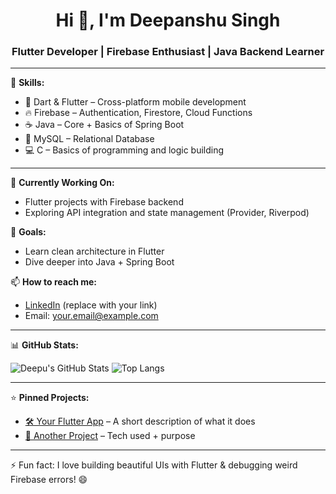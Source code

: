 <h1 align="center">Hi 👋, I'm Deepanshu Singh</h1>
<h3 align="center">Flutter Developer | Firebase Enthusiast | Java Backend Learner</h3>

---

🌱 **Skills:**

- 💙 Dart & Flutter – Cross-platform mobile development  
- 🔥 Firebase – Authentication, Firestore, Cloud Functions  
- ☕ Java – Core + Basics of Spring Boot  
- 🐚 MySQL – Relational Database  
- 💻 C – Basics of programming and logic building

---

🔭 **Currently Working On:**
- Flutter projects with Firebase backend
- Exploring API integration and state management (Provider, Riverpod)

🎯 **Goals:**
- Learn clean architecture in Flutter
- Dive deeper into Java + Spring Boot

📫 **How to reach me:**
- [LinkedIn](https://www.linkedin.com/in/thedeepurajput) (replace with your link)
- Email: your.email@example.com

---

📊 **GitHub Stats:**

![Deepu's GitHub Stats](https://github-readme-stats.vercel.app/api?username=thedeepurajput&show_icons=true&theme=tokyonight)
![Top Langs](https://github-readme-stats.vercel.app/api/top-langs/?username=thedeepurajput&layout=compact&theme=tokyonight)

---

⭐ **Pinned Projects:**
- [🛠️ Your Flutter App](https://github.com/your-repo) – A short description of what it does  
- [📱 Another Project](https://github.com/your-repo2) – Tech used + purpose

---

⚡ Fun fact: I love building beautiful UIs with Flutter & debugging weird Firebase errors! 😄
